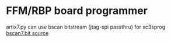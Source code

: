 # FFM/RBP board programmer

artix7.py can use bscan bitstream (jtag-spi passthru) for xc3sprog
[bscan7.bit source](https://github.com/f32c/f32c/tree/master/rtl/proj/xilinx/ffm-a7100/ffm_a7100_jtag_spi_bridge)
